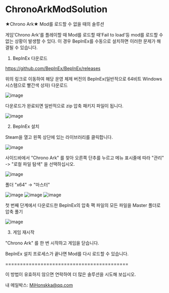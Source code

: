 # ChronoArkModSolution
★Chrono Ark★ Mod를 로드할 수 없을 때의 솔루션

게임'Chrono Ark'를 플레이할 때 Mod를 로드할 때'Fail to load'등 mod를 로드할 수 없는 상황이 발생할 수 있다.
이 경우 BepInEx를 수동으로 설치하면 이러한 문제가 해결될 수 있습니다.

1. BepInEx 다운로드

https://github.com/BepInEx/BepInEx/releases

위의 링크로 이동하여 해당 운영 체제 버전의 BepInEx(일반적으로 64비트 Windows 시스템으로 빨간색 상자) 다운로드

![image](https://github.com/mihonskka/ChronoArkModSolution/assets/55042437/cf72f1ad-0c3d-4f7e-9e9f-86148b22f964)

다운로드가 완료되면 일반적으로 zip 압축 패키지 파일이 됩니다.

![image](https://github.com/mihonskka/ChronoArkModSolution/assets/55042437/0bccb454-99a3-4590-b34d-f7e182c46964)

2. BepInEx 설치

Steam을 열고 왼쪽 상단에 있는 라이브러리를 클릭합니다.

![image](https://github.com/mihonskka/ChronoArkModSolution/assets/55042437/56249ab6-6f54-4c30-a6f0-c0ab1e8527f8)

사이드바에서 "Chrono Ark" 를 찾아 오른쪽 단추를 누르고 메뉴 표시줄에 따라 "관리" -> "로컬 파일 탐색" 을 선택하십시오.

![image](https://github.com/mihonskka/ChronoArkModSolution/assets/55042437/dae35b14-3e61-459c-b004-16f4b7df893d)

폴더 "x64" -> "마스터"

![image](https://github.com/mihonskka/ChronoArkModSolution/assets/55042437/5ad0525c-92f9-4ca6-a46e-bb50c1cdb598)
![image](https://github.com/mihonskka/ChronoArkModSolution/assets/55042437/82babb1f-4258-4cda-a6c1-614a2e4571a0)
![image](https://github.com/mihonskka/ChronoArkModSolution/assets/55042437/009f1953-aa1c-49da-9e0b-72a607edc170)

첫 번째 단계에서 다운로드한 BepInEx의 압축 팩 파일의 모든 파일을 Master 폴더로 압축 풀기

![image](https://github.com/mihonskka/ChronoArkModSolution/assets/55042437/7d4616e4-0c15-4f1d-8223-7127d355e9eb)

3. 게임 재시작

"Chrono Ark" 를 한 번 시작하고 게임을 닫습니다.

BepInEx 설치 프로세스가 끝나면 Mod를 다시 로드할 수 있습니다.

==========================================

이 방법이 유효하지 않으면 연락하여 더 많은 솔루션을 시도해 보십시오.

내 메일박스:
MiHonskka@qq.com

